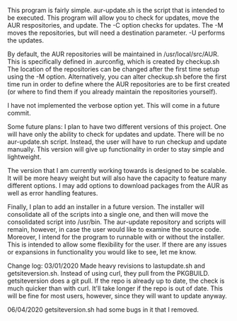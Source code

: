 This program is fairly simple. aur-update.sh is the script that is intended to be
executed. This program will allow you to check for updates, move the AUR respositories,
and update. The -C option checks for updates. The -M moves the repositories, but will
need a destination parameter. -U performs the updates. 

By default, the AUR repositories will be maintained in /usr/local/src/AUR. This is
specifically defined in .aurconfig, which is created by checkup.sh The location of the
repositories can be changed after the first time setup using the -M option.
Alternatively, you can alter checkup.sh before the first time run in order to define 
where the AUR repositories are to be first created (or where to find them if you already
maintain the repositories yourself).

I have not implemented the verbose option yet. This will come in a future commit.

Some future plans:
I plan to have two different versions of this project. One will have only the ability to
check for updates and update. There will be no aur-update.sh script. Instead, the user
will have to run checkup and update manually. This version will give up functionality 
in order to stay simple and lightweight.

The version that I am currently working towards is designed to be scalable. It will be
more heavy weight but will also have the capacity to feature many different options. I 
may add options to download packages from the AUR as well as error handling features. 

Finally, I plan to add an installer in a future version. The installer will consolidate
all of the scripts into a single one, and then will move the consolidated script into
/usr/bin. The aur-update repository and scripts will remain, however, in case the user
would like to examine the source code. Moreover, I intend for the program to runnable
with or without the installer. This is intended to allow some flexibility for the user.
If there are any issues or expansions in functionality you would like to see, let me 
know.

Change log:
03/01/2020
	Made heavy revisions to lastupdate.sh and getsiteversion.sh. Instead of using curl, 
	they pull from the PKGBUILD. getsiteversion does a git pull. If the repo is already 
	up to date, the check is much quicker than with curl. It'll take longer if the repo
	is out of date. This will be fine for most users, however, since they will want to 
	update anyway.

06/04/2020
	getsiteversion.sh had some bugs in it that I removed.
	
